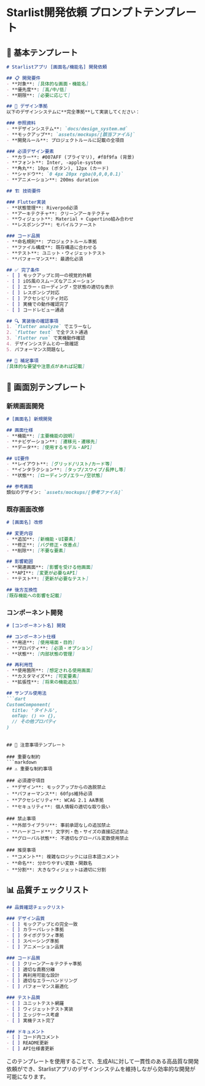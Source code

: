 # Starlist開発依頼 プロンプトテンプレート

## 🎯 基本テンプレート

```markdown
# Starlistアプリ [画面名/機能名] 開発依頼

## 📋 開発要件
- **対象**: [具体的な画面・機能名]
- **優先度**: [高/中/低]
- **期限**: [必要に応じて]

## 🎨 デザイン準拠
以下のデザインシステムに**完全準拠**して実装してください：

### 参照資料
- **デザインシステム**: `docs/design_system.md`
- **モックアップ**: `assets/mockups/[該当ファイル]`
- **開発ルール**: プロジェクトルールに記載の全項目

### 必須デザイン要素
- **カラー**: #007AFF (プライマリ), #f8f9fa (背景)
- **フォント**: Inter, -apple-system
- **角丸**: 10px (ボタン), 12px (カード)
- **シャドウ**: `0 4px 20px rgba(0,0,0,0.1)`
- **アニメーション**: 200ms duration

## 🏗 技術要件

### Flutter実装
- **状態管理**: Riverpod必須
- **アーキテクチャ**: クリーンアーキテクチャ
- **ウィジェット**: Material + Cupertino組み合わせ
- **レスポンシブ**: モバイルファースト

### コード品質
- **命名規則**: プロジェクトルール準拠
- **ファイル構成**: 既存構造に合わせる
- **テスト**: ユニット・ウィジェットテスト
- **パフォーマンス**: 最適化必須

## ✅ 完了条件
- [ ] モックアップと同一の視覚的外観
- [ ] iOS風のスムーズなアニメーション
- [ ] エラー・ローディング・空状態の適切な表示
- [ ] レスポンシブ対応
- [ ] アクセシビリティ対応
- [ ] 実機での動作確認完了
- [ ] コードレビュー通過

## 🔍 実装後の確認事項
1. `flutter analyze` でエラーなし
2. `flutter test` で全テスト通過
3. `flutter run` で実機動作確認
4. デザインシステムとの一致確認
5. パフォーマンス問題なし

## 📝 補足事項
[具体的な要望や注意点があれば記載]
```

## 🎨 画面別テンプレート

### 新規画面開発
```markdown
# [画面名] 新規開発

## 画面仕様
- **機能**: [主要機能の説明]
- **ナビゲーション**: [遷移元・遷移先]
- **データ**: [使用するモデル・API]

## UI要件
- **レイアウト**: [グリッド/リスト/カード等]
- **インタラクション**: [タップ/スワイプ/長押し等]
- **状態**: [ローディング/エラー/空状態]

## 参考画面
類似のデザイン: `assets/mockups/[参考ファイル]`
```

### 既存画面改修
```markdown
# [画面名] 改修

## 変更内容
- **追加**: [新機能・UI要素]
- **修正**: [バグ修正・改善点]
- **削除**: [不要な要素]

## 影響範囲
- **関連画面**: [影響を受ける他画面]
- **API**: [変更が必要なAPI]
- **テスト**: [更新が必要なテスト]

## 後方互換性
[既存機能への影響を記載]
```

### コンポーネント開発
```markdown
# [コンポーネント名] 開発

## コンポーネント仕様
- **用途**: [使用場面・目的]
- **プロパティ**: [必須・オプション]
- **状態**: [内部状態の管理]

## 再利用性
- **使用箇所**: [想定される使用画面]
- **カスタマイズ**: [可変要素]
- **拡張性**: [将来の機能追加]

## サンプル使用法
```dart
CustomComponent(
  title: 'タイトル',
  onTap: () => {},
  // その他プロパティ
)
```
```

## 🚨 注意事項テンプレート

### 重要な制約
```markdown
## ⚠️ 重要な制約事項

### 必須遵守項目
- **デザイン**: モックアップからの逸脱禁止
- **パフォーマンス**: 60fps維持必須
- **アクセシビリティ**: WCAG 2.1 AA準拠
- **セキュリティ**: 個人情報の適切な取り扱い

### 禁止事項
- **外部ライブラリ**: 事前承認なしの追加禁止
- **ハードコード**: 文字列・色・サイズの直接記述禁止
- **グローバル状態**: 不適切なグローバル変数使用禁止

### 推奨事項
- **コメント**: 複雑なロジックには日本語コメント
- **命名**: 分かりやすい変数・関数名
- **分割**: 大きなウィジェットは適切に分割
```

## 📊 品質チェックリスト

```markdown
## 品質確認チェックリスト

### デザイン品質
- [ ] モックアップとの完全一致
- [ ] カラーパレット準拠
- [ ] タイポグラフィ準拠
- [ ] スペーシング準拠
- [ ] アニメーション品質

### コード品質
- [ ] クリーンアーキテクチャ準拠
- [ ] 適切な責務分離
- [ ] 再利用可能な設計
- [ ] 適切なエラーハンドリング
- [ ] パフォーマンス最適化

### テスト品質
- [ ] ユニットテスト網羅
- [ ] ウィジェットテスト実装
- [ ] エッジケース考慮
- [ ] 実機テスト完了

### ドキュメント
- [ ] コード内コメント
- [ ] README更新
- [ ] API仕様書更新
```

このテンプレートを使用することで、生成AIに対して一貫性のある高品質な開発依頼ができ、Starlistアプリのデザインシステムを維持しながら効率的な開発が可能になります。 